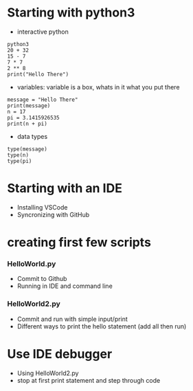 # Starting with python3
- interactive python
```
python3
20 + 32
15 - 7
7 * 7
2 ** 8
print("Hello There")
```
- variables: variable is a box, whats in it what you put there
```
message = "Hello There"
print(message)
n = 17
pi = 3.1415926535
print(n + pi)
```
- data types
```
type(message)
type(n)
type(pi)
```
# Starting with an IDE
- Installing VSCode
- Syncronizing with GitHub


# creating first few scripts
### HelloWorld.py
- Commit to Github
- Running in IDE and command line

### HelloWorld2.py
- Commit and run with simple input/print
- Different ways to print the hello statement (add all then run)

# Use IDE debugger
- Using HelloWorld2.py
- stop at first print statement and step through code